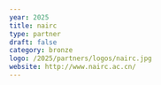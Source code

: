 ```yaml
---
year: 2025
title: nairc
type: partner
draft: false
category: bronze
logo: /2025/partners/logos/nairc.jpg
website: http://www.nairc.ac.cn/
---
```

